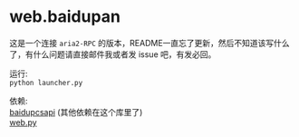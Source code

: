 web.baidupan
============

这是一个连接 `aria2-RPC` 的版本，README一直忘了更新，然后不知道该写什么了，有什么问题请直接邮件我或者发 issue 吧，有发必回。

运行:<br>
`python launcher.py`

依赖: <br>
[baidupcsapi](http://github.com/ly0/baidupcsapi) (其他依赖在这个库里了)<br>
[web.py](http://webpy.org)
